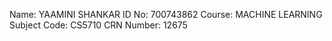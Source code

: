 Name: YAAMINI SHANKAR 
ID No: 700743862
Course: MACHINE LEARNING 
Subject Code: CS5710
CRN Number: 12675
